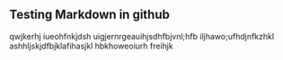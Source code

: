 ## Testing Markdown in github

qwjkerhj iueohfnkjdsh uigjernrgeauihjsdhfbjvnl;hfb iljhawo;ufhdjnfkzhkl ashhljskjdfbjklafihasjkl hbkhoweoiurh freihjk